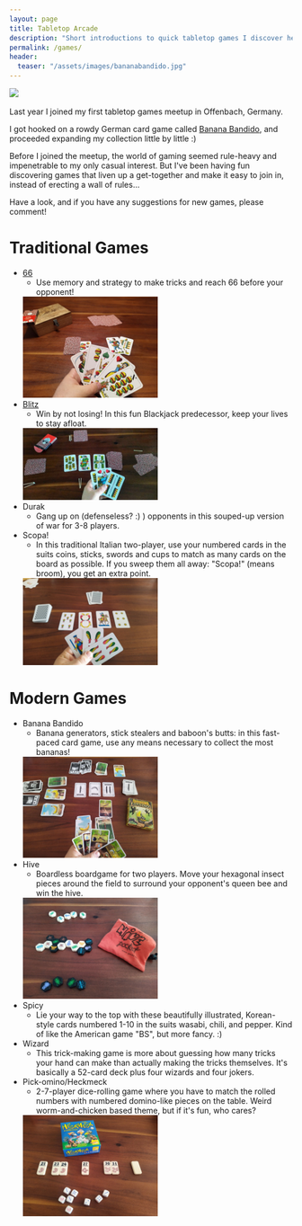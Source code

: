 ```yaml
---
layout: page
title: Tabletop Arcade
description: "Short introductions to quick tabletop games I discover here, there and everywhere."
permalink: /games/
header:
  teaser: "/assets/images/bananabandido.jpg"
---
```

<a href="https://boardgamegeek.com/user/Brianingermany"><img src="https://boardgamegeek.com/jswidget.php?username=Brianingermany&numitems=6&header=1&text=none&images=medium&show=random&imagesonly=1&imagepos=right&inline=1&domains%5B%5D=boardgame&imagewidget=1" border="0"/></a>
   
Last year I joined my first tabletop games meetup in Offenbach, Germany.

I got hooked on a rowdy German card game called [Banana Bandido](https://thejunkyard.cc/games/#:~:text=Modern%20Games-,Banana%20Bandido,-Banana%20generators%2C%20stick), and proceeded expanding my collection little by little :)

Before I joined the meetup, the world of gaming seemed rule-heavy and impenetrable to my only casual interest. But I've been having fun discovering games that liven up a get-together and make it easy to join in, instead of erecting a wall of rules...

Have a look, and if you have any suggestions for new games, please comment!

# Traditional Games

- [66](https://thejunkyard.cc/2022/10/09/sixty-six_cardgame.html)
  - Use memory and strategy to make tricks and reach 66 before your opponent! 
  <img src="/assets/images/66.jpg" width="50%" alt="66">   
- [Blitz](https://thejunkyard.cc/2022/10/09/blitz_cardgame.html)
  - Win by not losing! In this fun Blackjack predecessor, keep your lives to stay afloat. 
  <img src="/assets/images/blitz.jpg" width="50%" alt="blitz">   
- Durak
  - Gang up on (defenseless? :) ) opponents in this souped-up version of war for 3-8 players.
- Scopa!  
  - In this traditional Italian two-player, use your numbered cards in the suits coins, sticks, swords and cups to match as many cards on the board as possible. If you sweep them all away: "Scopa!" (means broom), you get an extra point.  
  <img src="/assets/images/scopa.jpg" width="50%" alt="scopa">   


# Modern Games
- Banana Bandido
  - Banana generators, stick stealers and baboon's butts: in this fast-paced card game, use any means necessary to collect the most bananas!  
  <img src="/assets/images/bananabandido.jpg" width="50%" alt="bananabandido">   
- Hive
  - Boardless boardgame for two players. Move your hexagonal insect pieces around the field to surround your opponent's queen bee and win the hive.  
  <img src="/assets/images/hive.jpg" width="50%" alt="hive">   
- Spicy
  - Lie your way to the top with these beautifully illustrated, Korean-style cards numbered 1-10 in the suits wasabi, chili, and pepper. Kind of like the American game "BS", but more fancy. :)
- Wizard
  - This trick-making game is more about guessing how many tricks your hand can make than actually making the tricks themselves. It's basically a 52-card deck plus four wizards and four jokers.
- Pick-omino/Heckmeck
  - 2-7-player dice-rolling game where you have to match the rolled numbers with numbered domino-like pieces on the table. Weird worm-and-chicken based theme, but if it's fun, who cares?  
  <img src="/assets/images/heckmeck.jpg" width="50%" alt="heckmeck">   


<script src="https://utteranc.es/client.js"
  repo="BrianInGermany/BrianInGermany.github.io"
  issue-term="pathname"
  theme="github-light"
  crossorigin="anonymous"
  async>
</script>